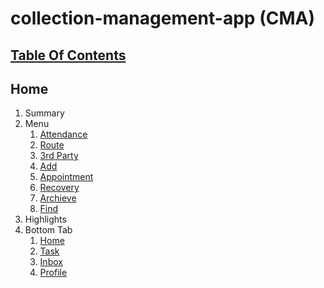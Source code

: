 # collection-management-app (CMA)

## [Table Of Contents](https://github.com/diohlicious/collection-management-app/blob/master/Readme.md)

## Home
1. Summary
2. Menu
    1. [Attendance](Attendance.md)
    2. [Route](Route.md)
    3. [3rd Party](3rd-Party.md)
    4. [Add](Add.md)
    5. [Appointment](Appointment.md)
    6. [Recovery](Recovery.md)
    7. [Archieve](Archieve.md)
    8. [Find](Find.md)
3. Highlights
4. Bottom Tab
    1. [Home](Menu.md)
    2. [Task](Task.md)
    3. [Inbox](Inbox.md)
    4. [Profile](Profile.md)
